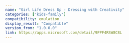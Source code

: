 ```yaml
---
name: "Girl Life Dress Up - Dressing with Creativity"
categories: ['kids-family']
compatibility: emulation
display_result: "Compatible"
version_from: "1.0.0.0"
link: https://apps.microsoft.com/detail/9PPF4RSW8C8L
---
```

